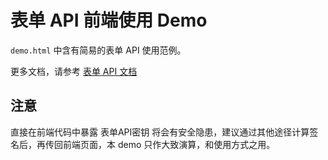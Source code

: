 # 表单 API 前端使用 Demo

`demo.html` 中含有简易的表单 API 使用范例。


更多文档，请参考 [表单 API 文档](http://docs.upyun.com/api/form_api/#表单API接口简介)

## 注意

直接在前端代码中暴露 表单API密钥 将会有安全隐患，建议通过其他途径计算签名后，再传回前端页面，本 demo 只作大致演算，和使用方式之用。